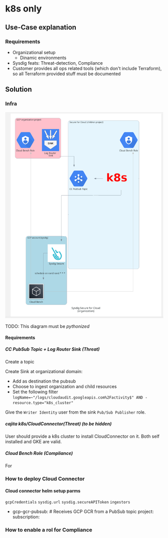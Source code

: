 # k8s only

## Use-Case explanation

### Requirements

- Organizational setup
  - Dinamic environments
- Sysdig feats: Threat-detection, Compliance
- Customer provides all ops related tools (which don't include Terraform), so all Terraform provided stuff must be documented

## Solution

### Infra

![](TO-BE-DONE-K8S-ONLY.png)

TODO: This diagram must be _pythonized_

#### Requirements

##### CC PubSub Topic + Log Router Sink (Threat)

Create a topic

Create Sink at organizational domain:
- Add as destination the pubsub
- Choose to ingest organization and child resources
- Set the following filter `logName=~"/logs/cloudaudit.googleapis.com%2Factivity$" AND -resource.type="k8s_cluster"`

Give the `Writer Identity` user from the sink `Pub/Sub Publisher` role.

##### cajita k8s/CloudConnector(Threat) (to be hidden)

User should provide a k8s cluster to install CloudConnector on it. Both self installed and GKE are valid.

##### Cloud Bench Role (Compliance)

For

### How to deploy Cloud Connector



#### Cloud connector helm setup parms

`gcpCredentials`
`sysdig.url`
`sysdig.secureAPIToken`
`ingestors`
  - gcp-gcr-pubsub: # Receives GCP GCR from a PubSub topic
      project:
      subscription:

### How to enable a rol for Compliance
